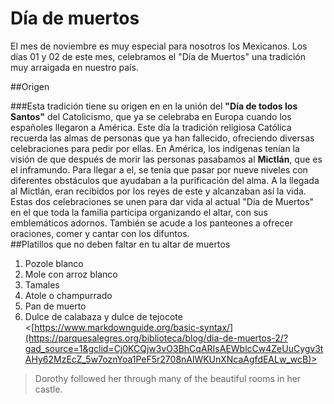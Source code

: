 # Día de muertos
El mes de noviembre es muy especial para nosotros los Mexicanos. Los días 01 y 02 de este mes, celebramos el "Día de Muertos" una tradición muy arraigada en nuestro país. 

##Origen 

###Esta tradición tiene su origen en en la unión del **"Día de todos los Santos"** del Catolicismo, que ya se celebraba en Europa cuando los españoles llegaron a América. Este día la tradición religiosa Católica recuerda las almas de personas que ya han fallecido, ofreciendo diversas celebraciones para pedir por ellas. En América, los indígenas tenían la visión de que después de morir las personas pasabamos al **Mictlán**, que es el inframundo. Para llegar a el, se tenía que pasar por nueve niveles con diferentes obstáculos que ayudaban a la purificación del alma. A la llegada al Mictlán, eran recibidos por los reyes de este y alcanzaban así la vida.   Estas dos celebraciones se unen para dar vida al actual "Día de Muertos" en el que toda la familia participa organizando el altar, con sus emblemáticos adornos. También se acude a los panteones a ofrecer oraciones, comer y cantar con los difuntos.  
##Platillos que no deben faltar en tu altar de muertos
1. Pozole blanco
2. Mole con arroz blanco
3. Tamales
4. Atole o champurrado
5. Pan de muerto
6. Dulce de calabaza y dulce de tejocote
<[https://www.markdownguide.org/basic-syntax/](https://parquesalegres.org/biblioteca/blog/dia-de-muertos-2/?gad_source=1&gclid=Cj0KCQjw3vO3BhCqARIsAEWblcCw4ZeUuCygv3tAHy62MzEcZ_5w7oznYoa1PeF5r2708nAlWKUnXNcaAgfdEALw_wcB)>
> Dorothy followed her through many of the beautiful rooms in her castle.
> 
